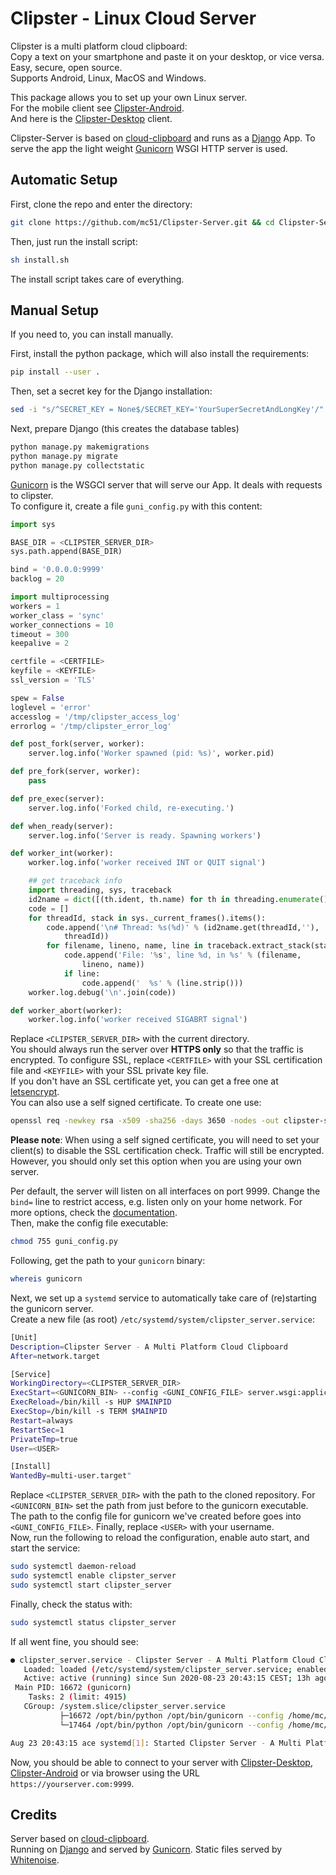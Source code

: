 # Clipster - Linux Cloud Server

Clipster is a multi platform cloud clipboard:  
Copy a text on your smartphone and paste it on your desktop, or vice versa.  
Easy, secure, open source.  
Supports Android, Linux, MacOS and Windows.  
  
This package allows you to set up your own Linux server.  
For the mobile client see [Clipster-Android](https://github.com/mc51/Clipster-Android).  
And here is the [Clipster-Desktop](https://github.com/mc51/Clipster-Desktop) client.  
  
Clipster-Server is based on [cloud-clipboard](https://github.com/krsoninikhil/cloud-clipboard) and runs as a [Django](https://www.djangoproject.com/) App. To serve the app the light weight [Gunicorn](https://gunicorn.org/) WSGI HTTP server is used. 

## Automatic Setup

First, clone the repo and enter the directory:

``` bash
git clone https://github.com/mc51/Clipster-Server.git && cd Clipster-Server
```

Then, just run the install script:

``` bash
sh install.sh
```

The install script takes care of everything.  

## Manual Setup
  
If you need to, you can install manually.  
  
First, install the python package, which will also install the requirements:

``` bash
pip install --user .
```

Then, set a secret key for the Django installation:

```bash
sed -i "s/^SECRET_KEY = None$/SECRET_KEY='YourSuperSecretAndLongKey'/" server/settings.py
```

Next, prepare Django (this creates the database tables)

```bash
python manage.py makemigrations
python manage.py migrate
python manage.py collectstatic
```

[Gunicorn](https://docs.gunicorn.org/en/latest/) is the WSGCI server that will serve our App. It deals with requests to clipster.  
To configure it, create a file `guni_config.py` with this content:

```python
import sys

BASE_DIR = <CLIPSTER_SERVER_DIR>
sys.path.append(BASE_DIR)

bind = '0.0.0.0:9999'
backlog = 20

import multiprocessing
workers = 1
worker_class = 'sync'
worker_connections = 10
timeout = 300
keepalive = 2

certfile = <CERTFILE>
keyfile = <KEYFILE>
ssl_version = 'TLS'

spew = False
loglevel = 'error'
accesslog = '/tmp/clipster_access_log'
errorlog = '/tmp/clipster_error_log'

def post_fork(server, worker):
    server.log.info('Worker spawned (pid: %s)', worker.pid)

def pre_fork(server, worker):
    pass

def pre_exec(server):
    server.log.info('Forked child, re-executing.')

def when_ready(server):
    server.log.info('Server is ready. Spawning workers')

def worker_int(worker):
    worker.log.info('worker received INT or QUIT signal')

    ## get traceback info
    import threading, sys, traceback
    id2name = dict([(th.ident, th.name) for th in threading.enumerate()])
    code = []
    for threadId, stack in sys._current_frames().items():
        code.append('\n# Thread: %s(%d)' % (id2name.get(threadId,''),
            threadId))
        for filename, lineno, name, line in traceback.extract_stack(stack):
            code.append('File: '%s', line %d, in %s' % (filename,
                lineno, name))
            if line:
                code.append('  %s' % (line.strip()))
    worker.log.debug('\n'.join(code))

def worker_abort(worker):
    worker.log.info('worker received SIGABRT signal')
```

Replace `<CLIPSTER_SERVER_DIR>` with the current directory.  
You should always run the server over **HTTPS only** so that the traffic is encrypted. To configure SSL, replace `<CERTFILE>` with your SSL certification file and `<KEYFILE>` with your SSL private key file.  
If you don't have an SSL certificate yet, you can get a free one at [letsencrypt](https://letsencrypt.org).  
You can also use a self signed certificate. To create one use:

```bash
openssl req -newkey rsa -x509 -sha256 -days 3650 -nodes -out clipster-ssl.crt -keyout clipster-ssl.key
```

**Please note**: When using a self signed certificate, you will need to set your client(s) to disable the SSL certification check. Traffic will still be encrypted. However, you should only set this option when you are using your own server.
  
Per default, the server will listen on all interfaces on port 9999. Change the `bind=` line to restrict access, e.g. listen only on your home network. For more options, check the [documentation](https://docs.gunicorn.org/en/stable/configure.html).  
Then, make the config file executable:

``` bash
chmod 755 guni_config.py
```

Following, get the path to your `gunicorn` binary:

``` bash
whereis gunicorn
```

Next, we set up a `systemd` service to automatically take care of (re)starting the gunicorn server.  
Create a new file (as root) `/etc/systemd/system/clipster_server.service`:

``` bash
[Unit]
Description=Clipster Server - A Multi Platform Cloud Clipboard
After=network.target

[Service]
WorkingDirectory=<CLIPSTER_SERVER_DIR>
ExecStart=<GUNICORN_BIN> --config <GUNI_CONFIG_FILE> server.wsgi:application
ExecReload=/bin/kill -s HUP $MAINPID
ExecStop=/bin/kill -s TERM $MAINPID
Restart=always
RestartSec=1
PrivateTmp=true
User=<USER>

[Install]
WantedBy=multi-user.target"
```

Replace `<CLIPSTER_SERVER_DIR>` with the path to the cloned repository. For `<GUNICORN_BIN>` set the path from just before to the gunicorn executable. The path to the config file for gunicorn we've created before goes into `<GUNI_CONFIG_FILE>`. Finally, replace `<USER>` with your username.  
Now, run the following to reload the configuration, enable auto start, and start the service:

```bash
sudo systemctl daemon-reload
sudo systemctl enable clipster_server
sudo systemctl start clipster_server
```

Finally, check the status with:

```bash
sudo systemctl status clipster_server
```

If all went fine, you should see:

``` bash
● clipster_server.service - Clipster Server - A Multi Platform Cloud Clipboard
   Loaded: loaded (/etc/systemd/system/clipster_server.service; enabled; vendor preset: enabled)
   Active: active (running) since Sun 2020-08-23 20:43:15 CEST; 13h ago
 Main PID: 16672 (gunicorn)
    Tasks: 2 (limit: 4915)
   CGroup: /system.slice/clipster_server.service
           ├─16672 /opt/bin/python /opt/bin/gunicorn --config /home/mc/clipster-server/guni_clipster.py server.wsgi:application
           └─17464 /opt/bin/python /opt/bin/gunicorn --config /home/mc/clipster-server/guni_clipster.py server.wsgi:application

Aug 23 20:43:15 ace systemd[1]: Started Clipster Server - A Multi Platform Cloud Clipboard.
```

Now, you should be able to connect to your server with [Clipster-Desktop](https://github.com/mc51/Clipster-Desktop),  [Clipster-Android](https://github.com/mc51/Clipster-Android) or via browser using the URL `https://yourserver.com:9999`. 


## Credits

Server based on [cloud-clipboard](https://github.com/krsoninikhil/cloud-clipboard).  
Running on [Django](https://www.djangoproject.com/) and served by [Gunicorn](https://gunicorn.org/). Static files served by [Whitenoise](http://whitenoise.evans.io/en/stable/).

